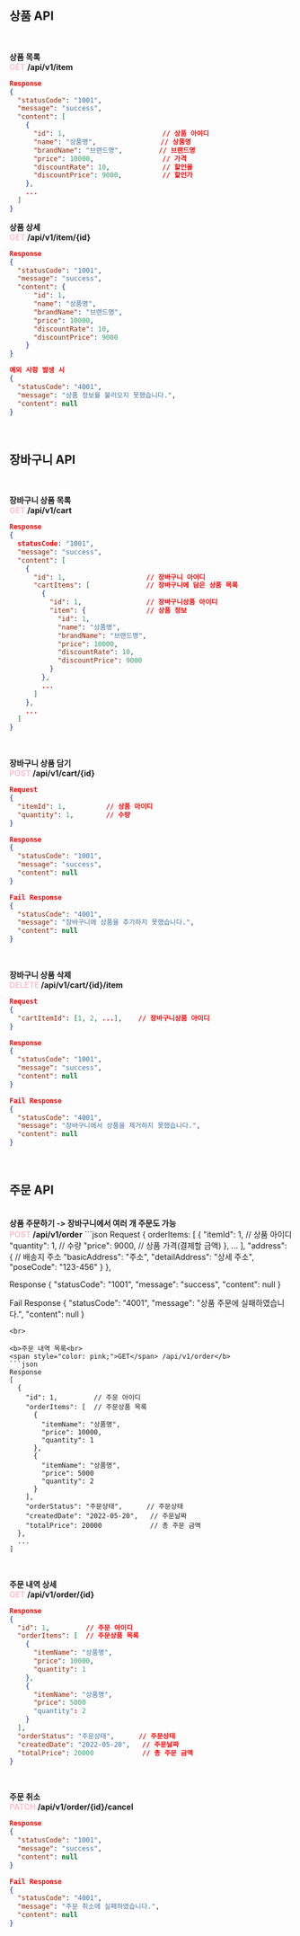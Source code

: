 <h2>상품 API</h2>
<br>

<b>상품 목록<br>
<span style="color: pink;">GET</span> /api/v1/item</b>
```json
Response
{
  "statusCode": "1001", 
  "message": "success",
  "content": [
    {
      "id": 1,                        // 상품 아이디
      "name": "상품명",                // 상품명
      "brandName": "브랜드명",         // 브랜드명
      "price": 10000,                 // 가격
      "discountRate": 10,             // 할인율
      "discountPrice": 9000,          // 할인가
    },
    ...
  ]
}
```

<b>상품 상세<br>
<span style="color: pink;">GET</span> /api/v1/item/{id}</b>
```json
Response
{
  "statusCode": "1001", 
  "message": "success",
  "content": {
      "id": 1,                
      "name": "상품명",        
      "brandName": "브랜드명", 
      "price": 10000,         
      "discountRate": 10,
      "discountPrice": 9000
    }
}

예외 사항 발생 시
{
  "statusCode": "4001",
  "message": "상품 정보를 불러오지 못했습니다.",
  "content": null
}
```

<br>

<h2>장바구니 API</h2><br>

<b>장바구니 상품 목록<br>
<span style="color: pink;">GET</span> /api/v1/cart</b>
```json
Response
{
  statusCode: "1001", 
  "message": "success",
  "content": [
    {
      "id": 1,                    // 장바구니 아이디
      "cartItems": [              // 장바구니에 담은 상품 목록
        {
          "id": 1,                // 장바구니상품 아이디
          "item": {               // 상품 정보
            "id": 1,
            "name": "상품명",        
            "brandName": "브랜드명", 
            "price": 10000,         
            "discountRate": 10,
            "discountPrice": 9000
          }
        },
        ...
      ]
    },
    ...
  ]
}
```
<br>

<b>장바구니 상품 담기<br>
<span style="color: pink;">POST</span> /api/v1/cart/{id}</b>
```json
Request
{
  "itemId": 1,          // 상품 아이디
  "quantity": 1,        // 수량
}

Response
{
  "statusCode": "1001", 
  "message": "success",
  "content": null
}

Fail Response
{
  "statusCode": "4001",
  "message": "장바구니에 상품을 추가하지 못했습니다.",
  "content": null
}
```
<br>

<b>장바구니 상품 삭제<br>
<span style="color: pink;">DELETE</span> /api/v1/cart/{id}/item</b>
```json
Request
{
  "cartItemId": [1, 2, ...],    // 장바구니상품 아이디
}

Response
{
  "statusCode": "1001", 
  "message": "success",
  "content": null
}

Fail Response
{
  "statusCode": "4001",
  "message": "장바구니에서 상품을 제거하지 못했습니다.",
  "content": null
}
```
<br>


<h2>주문 API</h2><br>
<b>상품 주문하기 -> 장바구니에서 여러 개 주문도 가능<br>
<span style="color: pink;">POST</span> /api/v1/order</b>
```json
Request
{
  orderItems: [
    {
      "itemId": 1,          // 상품 아이디
      "quantity": 1,        // 수량
      "price": 9000,        // 상품 가격(결제할 금액)
    }, ...
  ],
  "address": {              // 배송지 주소
    "basicAddress": "주소", 
    "detailAddress": "상세 주소",
    "poseCode": "123-456"
  }
},

Response
{
  "statusCode": "1001", 
  "message": "success",
  "content": null
}

Fail Response
{
  "statusCode": "4001",
  "message": "상품 주문에 실패하였습니다.",
  "content": null
}
```
<br>

<b>주문 내역 목록<br>
<span style="color: pink;">GET</span> /api/v1/order</b>
```json
Response
[
  {
    "id": 1,         // 주문 아이디
    "orderItems": [  // 주문상품 목록
      {
        "itemName": "상품명",
        "price": 10000,
        "quantity": 1
      },
      {
        "itemName": "상품명",
        "price": 5000
        "quantity": 2
      }
    ],
    "orderStatus": "주문상태",      // 주문상태
    "createdDate": "2022-05-20",   // 주문날짜
    "totalPrice": 20000            // 총 주문 금액
  },
  ...
]
```
<br>

<b>주문 내역 상세<br>
<span style="color: pink;">GET</span> /api/v1/order/{id}</b>
```json
Response
{
  "id": 1,         // 주문 아이디
  "orderItems": [  // 주문상품 목록
    {
      "itemName": "상품명",
      "price": 10000,
      "quantity": 1
    },
    {
      "itemName": "상품명",
      "price": 5000
      "quantity": 2
    }
  ],
  "orderStatus": "주문상태",      // 주문상태
  "createdDate": "2022-05-20",   // 주문날짜
  "totalPrice": 20000            // 총 주문 금액
}
```
<br>

<b>주문 취소<br>
<span style="color: pink;">PATCH</span> /api/v1/order/{id}/cancel</b>
```json
Response
{
  "statusCode": "1001",
  "message": "success",
  "content": null
}

Fail Response
{
  "statusCode": "4001",
  "message": "주문 취소에 실패하였습니다.",
  "content": null
}
```
<br>